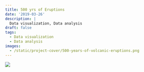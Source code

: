 ```yaml
---
title: 500 yrs of Eruptions
date: '2019-03-26'
description: |
  Data visualization, Data analysis
draft: false
tags:
  - Data visualization
  - Data analysis
images:
  - /static/project-cover/500-years-of-volcanic-eruptions.png
---
```


![](/static/projects/500-years-of-volcanic-eruptions/500-years-of-volcanic-eruptions-content.png)
